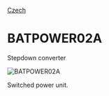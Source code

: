 
[Czech](./README.cs.md)
<!--- module --->
# BATPOWER02A
<!--- Emodule --->

<!--- subtitle --->Stepdown converter<!--- Esubtitle --->

![BATPOWER02A](/doc/img/BATPOWER02A_QRcode.png)

<!--- description --->Switched power unit.<!--- Edescription --->
            